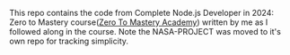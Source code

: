 This repo contains the code from Complete Node.js Developer in 2024: Zero to Mastery course([Zero To Mastery Academy](https://zerotomastery.io/)) written by me as I followed along in the course.
Note the NASA-PROJECT was moved to it's own repo for tracking simplicity.

